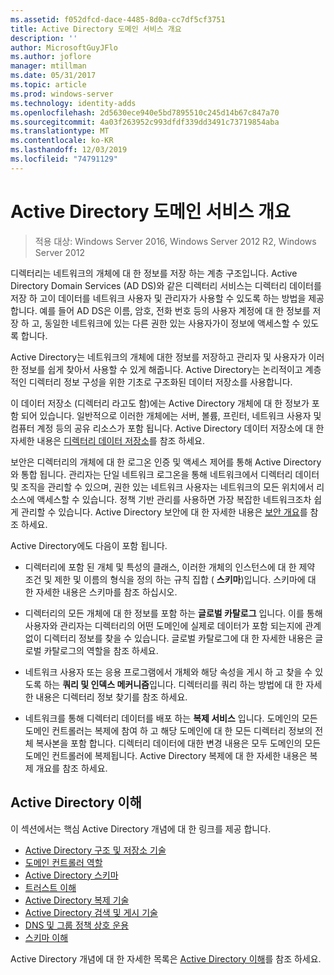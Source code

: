 ```yaml
---
ms.assetid: f052dfcd-dace-4485-8d0a-cc7df5cf3751
title: Active Directory 도메인 서비스 개요
description: ''
author: MicrosoftGuyJFlo
ms.author: joflore
manager: mtillman
ms.date: 05/31/2017
ms.topic: article
ms.prod: windows-server
ms.technology: identity-adds
ms.openlocfilehash: 2d5630ece940e5bd7895510c245d14b67c847a70
ms.sourcegitcommit: 4a03f263952c993dfdf339dd3491c73719854aba
ms.translationtype: MT
ms.contentlocale: ko-KR
ms.lasthandoff: 12/03/2019
ms.locfileid: "74791129"
---
```

# <a name="active-directory-domain-services-overview"></a>Active Directory 도메인 서비스 개요

>적용 대상: Windows Server 2016, Windows Server 2012 R2, Windows Server 2012


디렉터리는 네트워크의 개체에 대 한 정보를 저장 하는 계층 구조입니다. Active Directory Domain Services (AD DS)와 같은 디렉터리 서비스는 디렉터리 데이터를 저장 하 고이 데이터를 네트워크 사용자 및 관리자가 사용할 수 있도록 하는 방법을 제공 합니다. 예를 들어 AD DS은 이름, 암호, 전화 번호 등의 사용자 계정에 대 한 정보를 저장 하 고, 동일한 네트워크에 있는 다른 권한 있는 사용자가이 정보에 액세스할 수 있도록 합니다.

Active Directory는 네트워크의 개체에 대한 정보를 저장하고 관리자 및 사용자가 이러한 정보를 쉽게 찾아서 사용할 수 있게 해줍니다. Active Directory는 논리적이고 계층적인 디렉터리 정보 구성을 위한 기초로 구조화된 데이터 저장소를 사용합니다.

이 데이터 저장소 (디렉터리 라고도 함)에는 Active Directory 개체에 대 한 정보가 포함 되어 있습니다. 일반적으로 이러한 개체에는 서버, 볼륨, 프린터, 네트워크 사용자 및 컴퓨터 계정 등의 공유 리소스가 포함 됩니다. Active Directory 데이터 저장소에 대 한 자세한 내용은 [디렉터리 데이터 저장소](https://technet.microsoft.com/library/cc736627(v=ws.10).aspx)를 참조 하세요.

보안은 디렉터리의 개체에 대 한 로그온 인증 및 액세스 제어를 통해 Active Directory와 통합 됩니다. 관리자는 단일 네트워크 로그온을 통해 네트워크에서 디렉터리 데이터 및 조직을 관리할 수 있으며, 권한 있는 네트워크 사용자는 네트워크의 모든 위치에서 리소스에 액세스할 수 있습니다. 정책 기반 관리를 사용하면 가장 복잡한 네트워크조차 쉽게 관리할 수 있습니다. Active Directory 보안에 대 한 자세한 내용은 [보안 개요](../../plan/security-best-practices/best-practices-for-securing-active-directory.md)를 참조 하세요.

Active Directory에도 다음이 포함 됩니다.
* 디렉터리에 포함 된 개체 및 특성의 클래스, 이러한 개체의 인스턴스에 대 한 제약 조건 및 제한 및 이름의 형식을 정의 하는 규칙 집합 ( **스키마**)입니다. 스키마에 대 한 자세한 내용은 스키마를 참조 하십시오.


* 디렉터리의 모든 개체에 대 한 정보를 포함 하는 **글로벌 카탈로그** 입니다. 이를 통해 사용자와 관리자는 디렉터리의 어떤 도메인에 실제로 데이터가 포함 되는지에 관계 없이 디렉터리 정보를 찾을 수 있습니다. 글로벌 카탈로그에 대 한 자세한 내용은 글로벌 카탈로그의 역할을 참조 하세요.


* 네트워크 사용자 또는 응용 프로그램에서 개체와 해당 속성을 게시 하 고 찾을 수 있도록 하는 **쿼리 및 인덱스 메커니즘**입니다. 디렉터리를 쿼리 하는 방법에 대 한 자세한 내용은 디렉터리 정보 찾기를 참조 하세요.


* 네트워크를 통해 디렉터리 데이터를 배포 하는 **복제 서비스** 입니다. 도메인의 모든 도메인 컨트롤러는 복제에 참여 하 고 해당 도메인에 대 한 모든 디렉터리 정보의 전체 복사본을 포함 합니다. 디렉터리 데이터에 대한 변경 내용은 모두 도메인의 모든 도메인 컨트롤러에 복제됩니다. Active Directory 복제에 대 한 자세한 내용은 복제 개요를 참조 하세요.

## <a name="understanding-active-directory"></a>Active Directory 이해
 이 섹션에서는 핵심 Active Directory 개념에 대 한 링크를 제공 합니다.
 
* [Active Directory 구조 및 저장소 기술](https://technet.microsoft.com/library/cc759186(v=ws.10).aspx)
* [도메인 컨트롤러 역할](https://technet.microsoft.com/library/cc786438(v=ws.10).aspx) 
* [Active Directory 스키마](https://docs.microsoft.com/previous-versions/windows/it-pro/windows-server-2008-R2-and-2008/cc771796(v=ws.10))
* [트러스트 이해](https://docs.microsoft.com/previous-versions/windows/it-pro/windows-server-2008-R2-and-2008/cc771568(v=ws.10)) 
* [Active Directory 복제 기술](https://technet.microsoft.com/library/cc786438(v=ws.10).aspx) 
* [Active Directory 검색 및 게시 기술](https://technet.microsoft.com/library/cc775686(v=ws.10).aspx) 
* [DNS 및 그룹 정책 상호 운용](https://docs.microsoft.com/previous-versions/windows/it-pro/windows-server-2008-R2-and-2008/dd197486(v=ws.10))
* [스키마 이해](https://technet.microsoft.com/library/cc759402(v=ws.10).aspx) 

Active Directory 개념에 대 한 자세한 목록은 [Active Directory 이해](https://technet.microsoft.com/library/cc781408(v=ws.10).aspx)를 참조 하세요. 


